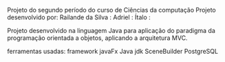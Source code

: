 Projeto do segundo período do curso de Ciências da computação
Projeto desenvolvido por:
    Railande da Silva : 
    Adriel :
    Ítalo : 

Projeto desenvolvido na linguagem Java para aplicação do paradigma da programação orientada a objetos, aplicando a arquitetura MVC.

ferramentas usadas:
    framework javaFx
    Java jdk
    SceneBuilder
    PostgreSQL
